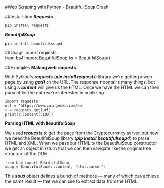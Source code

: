 #Web Scraping with Python - Beautiful Soup Crash

##Installation
___Requests___
      
    pip install requests

___BeautifulSoup___

    pip install beautifulsoup4

##Usage
    import requests  
    from bs4 import BeautifulSoup 
    bs = BeautifulSoup()

##Examples
__Making web requests__

With Python's ___requests___ (___pip install requests___) library we're getting a web page by using ___get()___ on the URL. The response ___r___ contains many things, but using ___r.content___ will give us the HTML. Once we have the HTML we can then parse it for the data we're interested in analyzing.
    
    import requests
    url = 'https://www.coingecko.com/en'
    r = requests.get(url)
    print(r.content[:100])    

__Parsing HTML with BeautifulSoup__

We used ___requests___ to get the page from the Cryptocurrency server, but now we need the BeautifulSoup library (___pip install beautifulsoup4___) to parse HTML and XML. When we pass our HTML to the BeautifulSoup constructor we get an object in return that we can then navigate like the original tree structure of the DOM.

    from bs4 import BeautifulSoup
    soup = BeautifulSoup(r.content, 'html.parser')

This ___soup___ object defines a bunch of methods — many of which can achieve the same result — that we can use to extract data from the HTML. 

